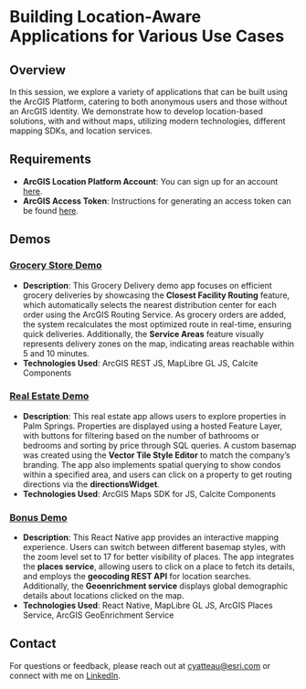 # Building Location-Aware Applications for Various Use Cases

## Overview

In this session, we explore a variety of applications that can be built using the ArcGIS Platform, catering to both anonymous users and those without an ArcGIS identity. We demonstrate how to develop location-based solutions, with and without maps, utilizing modern technologies, different mapping SDKs, and location services.

## Requirements

- **ArcGIS Location Platform Account**: You can sign up for an account [here](https://developers.arcgis.com/sign-up/).
- **ArcGIS Access Token**: Instructions for generating an access token can be found [here](https://developers.arcgis.com/rest/security/overview.htm).

## Demos

### [Grocery Store Demo](https://github.com/cyatteau/EsriDevSummit2024-Building-Location-Aware-Apps/tree/main/grocery-store-demo)
- **Description**: This Grocery Delivery demo app focuses on efficient grocery deliveries by showcasing the **Closest Facility Routing** feature, which automatically selects the nearest distribution center for each order using the ArcGIS Routing Service. As grocery orders are added, the system recalculates the most optimized route in real-time, ensuring quick deliveries. Additionally, the **Service Areas** feature visually represents delivery zones on the map, indicating areas reachable within 5 and 10 minutes.
- **Technologies Used**: ArcGIS REST JS, MapLibre GL JS, Calcite Components

### [Real Estate Demo](https://github.com/cyatteau/EsriDevSummit2024-Building-Location-Aware-Apps/tree/main/real-estate-demo)
- **Description**: This real estate app allows users to explore properties in Palm Springs. Properties are displayed using a hosted Feature Layer, with buttons for filtering based on the number of bathrooms or bedrooms and sorting by price through SQL queries. A custom basemap was created using the **Vector Tile Style Editor** to match the company’s branding. The app also implements spatial querying to show condos within a specified area, and users can click on a property to get routing directions via the **directionsWidget**.
- **Technologies Used**: ArcGIS Maps SDK for JS, Calcite Components

### [Bonus Demo](https://github.com/cyatteau/EsriDevSummit2024-Building-Location-Aware-Apps/tree/main/maplibre-react-native-demo)
- **Description**: This React Native app provides an interactive mapping experience. Users can switch between different basemap styles, with the zoom level set to 17 for better visibility of places. The app integrates the **places service**, allowing users to click on a place to fetch its details, and employs the **geocoding REST API** for location searches. Additionally, the **Geoenrichment service** displays global demographic details about locations clicked on the map.
- **Technologies Used**: React Native, MapLibre GL JS, ArcGIS Places Service, ArcGIS GeoEnrichment Service

## Contact

For questions or feedback, please reach out at [cyatteau@esri.com](mailto:cyatteau@esri.com) or connect with me on [LinkedIn](https://www.linkedin.com/in/courtneyyatteau/).
